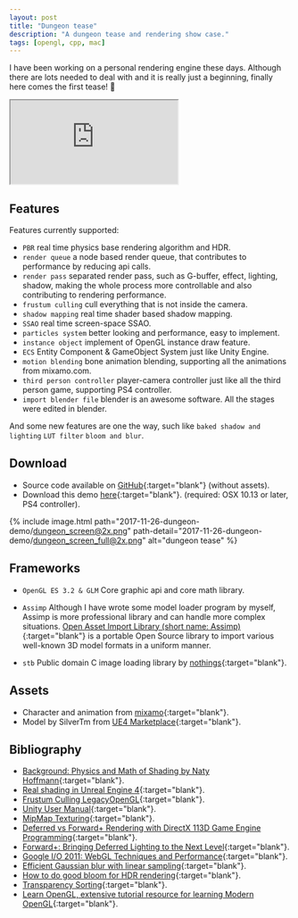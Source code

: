 ```yaml
---
layout: post
title: "Dungeon tease"
description: "A dungeon tease and rendering show case."
tags: [opengl, cpp, mac]
---
```


I have been working on a personal rendering engine these days. Although there are lots needed to deal with and it is really just a beginning, finally here comes the first tease! :tada:

<div class="embed-responsive embed-responsive-16by9">
<iframe src="https://www.youtube.com/embed/Hp1O_UeuIm8?loop=1&playlist=Hp1O_UeuIm8&modestbranding=1&autohide=1&showinfo=0&controls=0" allowfullscreen></iframe>
</div>

## Features

Features currently supported:

- `PBR` real time physics base rendering algorithm and HDR.
- `render queue` a node based render queue, that contributes to performance by reducing api calls.
- `render pass` separated render pass, such as G-buffer, effect, lighting, shadow, making the whole process more controllable and also contributing to rendering performance.
- `frustum culling` cull everything that is not inside the camera.
- `shadow mapping` real time shader based shadow mapping.
- `SSAO` real time screen-space SSAO.
- `particles system` better looking and performance, easy to implement.
- `instance object` implement of OpenGL instance draw feature.
- `ECS` Entity Component & GameObject System just like Unity Engine.
- `motion blending` bone animation blending, supporting all the animations from mixamo.com.
- `third person controller` player-camera controller just like all the third person game, supporting PS4 controller.
- `import blender file` blender is an awesome software. All the stages were edited in blender.

And some new features are one the way, such like `baked shadow and lighting` `LUT filter` `bloom and blur`.

## Download
- Source code available on [GitHub](https://github.com/haijianliu/dungeon-tease){:target="blank"} (without assets).
- Download this demo [here](https://drive.google.com/file/d/17Sq53Csd2zwRZgxIhaAhuwFjntR9B1d9/view?usp=sharing){:target="blank"}. (required: OSX 10.13 or later, PS4 controller).

{% include image.html path="2017-11-26-dungeon-demo/dungeon_screen@2x.png" path-detail="2017-11-26-dungeon-demo/dungeon_screen_full@2x.png" alt="dungeon tease" %}

## Frameworks

- `OpenGL ES 3.2 & GLM` Core graphic api and core math library.

- `Assimp` Although I have wrote some model loader program by myself, Assimp is more professional library and can handle more complex situations. [Open Asset Import Library (short name: Assimp)](http://assimp.sourceforge.net){:target="blank"} is a portable Open Source library to import various well-known 3D model formats in a uniform manner.

- `stb` Public domain C image loading library by [nothings](http://nothings.org){:target="blank"}.

## Assets

- Character and animation from [mixamo](https://www.mixamo.com){:target="blank"}.
- Model by SilverTm from [UE4 Marketplace](https://www.unrealengine.com/marketplace){:target="blank"}.

## Bibliography
- [Background: Physics and Math of Shading by Naty Hoffmann](http://blog.selfshadow.com/publications/s2013-shading-course/hoffman/s2013_pbs_physics_math_notes.pdf){:target="blank"}.
- [Real shading in Unreal Engine 4](http://blog.selfshadow.com/publications/s2013-shading-course/karis/s2013_pbs_epic_notes_v2.pdf){:target="blank"}.
- [Frustum Culling LegacyOpenGL](https://gdbooks.gitbooks.io/legacyopengl/Chapter8/frustum.html){:target="blank"}.
- [Unity User Manual](https://docs.unity3d.com/Manual/index.html){:target="blank"}.
- [MipMap Texturing](https://graphics.ethz.ch/teaching/former/vc_master_06/Downloads/Mipmaps_1.pdf){:target="blank"}.
- [Deferred vs Forward+ Rendering with DirectX 113D Game Engine Programming](https://www.3dgep.com/forward-plus/){:target="blank"}.
- [Forward+: Bringing Deferred Lighting to the Next Level](https://takahiroharada.files.wordpress.com/2015/04/forward_plus.pdf){:target="blank"}.
- [Google I/O 2011: WebGL Techniques and Performance](https://www.youtube.com/watch?v=rfQ8rKGTVlg){:target="blank"}.
- [Efficient Gaussian blur with linear sampling](http://rastergrid.com/blog/2010/09/efficient-gaussian-blur-with-linear-sampling/){:target="blank"}.
- [How to do good bloom for HDR rendering](http://kalogirou.net/2006/05/20/how-to-do-good-bloom-for-hdr-rendering/){:target="blank"}.
- [Transparency Sorting](https://www.khronos.org/opengl/wiki/Transparency_Sorting){:target="blank"}.
- [Learn OpenGL, extensive tutorial resource for learning Modern OpenGL](https://learnopengl.com){:target="blank"}.
